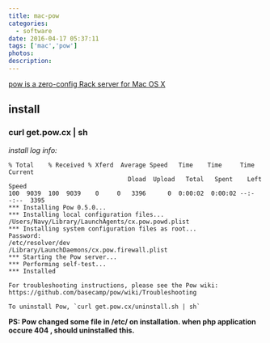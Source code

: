 ```yaml
---
title: mac-pow
categories:
  - software
date: 2016-04-17 05:37:11
tags: ['mac','pow']
photos:
description:
---
```


[pow is a zero-config Rack server for Mac OS X](http://pow.cx/)

## install

### curl get.pow.cx | sh

*install log info:*
```
% Total    % Received % Xferd  Average Speed   Time    Time     Time  Current
                                 Dload  Upload   Total   Spent    Left  Speed
100  9039  100  9039    0     0   3396      0  0:00:02  0:00:02 --:--:--  3395
*** Installing Pow 0.5.0...
*** Installing local configuration files...
/Users/Navy/Library/LaunchAgents/cx.pow.powd.plist
*** Installing system configuration files as root...
Password:
/etc/resolver/dev
/Library/LaunchDaemons/cx.pow.firewall.plist
*** Starting the Pow server...
*** Performing self-test...
*** Installed

For troubleshooting instructions, please see the Pow wiki:
https://github.com/basecamp/pow/wiki/Troubleshooting

To uninstall Pow, `curl get.pow.cx/uninstall.sh | sh`
```


**PS: Pow changed some file in /etc/ on installation. when php application occure 404 , should uninstalled this.**